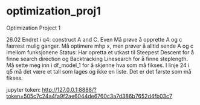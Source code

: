 ﻿# optimization_proj1
Optimization Project 1

26.02
Endret i q4: construct A and C. Even
Må prøve å opprette A og c færrest mulig ganger. Må optimere mhp x, men prøver å alltid sende A og c imellom funksjonene
Status: Har opretta et utkast til Steepest Descent for å finne search direction og Backtracking Linesearch for å finne steplength. 
		Må sette meg inn i df_model_1 for å skjønne hva som må fikses.
		I linje 24 i q5 må det være et tall som lages og ikke en liste. Det er det første som må fikses.

jupyter token:
http://127.0.0.1:8888/?token=505c7c24a4fa9f2ae6044de6760c3a7d386b7652d4fb03c7